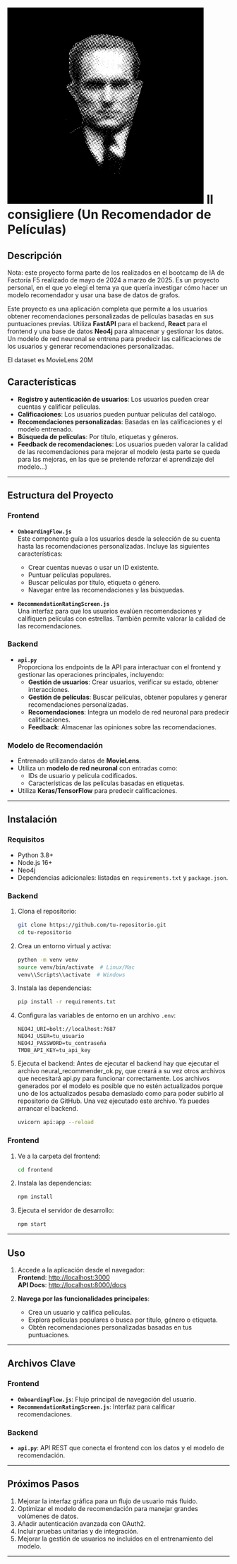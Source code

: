 # ![Il Consigliere Logo](images/logo.png) Il consigliere (Un Recomendador de Películas)

## Descripción
Nota: este proyecto forma parte de los realizados en el bootcamp de IA de Factoría F5 realizado de
mayo de 2024 a marzo de 2025. Es un proyecto personal, en el que yo elegí el tema ya que quería investigar cómo hacer un modelo recomendador y usar una base de datos de grafos.

Este proyecto es una aplicación completa que permite a los usuarios obtener recomendaciones personalizadas de películas basadas en sus puntuaciones previas. Utiliza **FastAPI** para el backend, **React** para el frontend y una base de datos **Neo4j** para almacenar y gestionar los datos. Un modelo de red neuronal se entrena para predecir las calificaciones de los usuarios y generar recomendaciones personalizadas.

El dataset es MovieLens 20M

## Características

- **Registro y autenticación de usuarios**: Los usuarios pueden crear cuentas y calificar películas.
- **Calificaciones**: Los usuarios pueden puntuar películas del catálogo.
- **Recomendaciones personalizadas**: Basadas en las calificaciones y el modelo entrenado.
- **Búsqueda de películas**: Por título, etiquetas y géneros.
- **Feedback de recomendaciones**: Los usuarios pueden valorar la calidad de las recomendaciones para mejorar el modelo (esta parte se queda para las mejoras, en las que se pretende reforzar el aprendizaje del modelo...)

---

## Estructura del Proyecto

### Frontend
- **`OnboardingFlow.js`**  
  Este componente guía a los usuarios desde la selección de su cuenta hasta las recomendaciones personalizadas. Incluye las siguientes características:
  - Crear cuentas nuevas o usar un ID existente.
  - Puntuar películas populares.
  - Buscar películas por título, etiqueta o género.
  - Navegar entre las recomendaciones y las búsquedas.

- **`RecommendationRatingScreen.js`**  
  Una interfaz para que los usuarios evalúen recomendaciones y califiquen películas con estrellas. También permite valorar la calidad de las recomendaciones.

### Backend
- **`api.py`**  
  Proporciona los endpoints de la API para interactuar con el frontend y gestionar las operaciones principales, incluyendo:
  - **Gestión de usuarios**: Crear usuarios, verificar su estado, obtener interacciones.
  - **Gestión de películas**: Buscar películas, obtener populares y generar recomendaciones personalizadas.
  - **Recomendaciones**: Integra un modelo de red neuronal para predecir calificaciones.
  - **Feedback**: Almacenar las opiniones sobre las recomendaciones.

### Modelo de Recomendación
- Entrenado utilizando datos de **MovieLens**.
- Utiliza un **modelo de red neuronal** con entradas como:
  - IDs de usuario y película codificados.
  - Características de las películas basadas en etiquetas.
- Utiliza **Keras/TensorFlow** para predecir calificaciones.

---

## Instalación

### Requisitos
- Python 3.8+
- Node.js 16+
- Neo4j
- Dependencias adicionales: listadas en `requirements.txt` y `package.json`.

### Backend
1. Clona el repositorio:
   ```bash
   git clone https://github.com/tu-repositorio.git
   cd tu-repositorio
   ```
2. Crea un entorno virtual y activa:
   ```bash
   python -m venv venv
   source venv/bin/activate  # Linux/Mac
   venv\\Scripts\\activate  # Windows
   ```
3. Instala las dependencias:
   ```bash
   pip install -r requirements.txt
   ```
4. Configura las variables de entorno en un archivo `.env`:
   ```env
   NEO4J_URI=bolt://localhost:7687
   NEO4J_USER=tu_usuario
   NEO4J_PASSWORD=tu_contraseña
   TMDB_API_KEY=tu_api_key
   ```
5. Ejecuta el backend:
Antes de ejecutar el backend hay que ejecutar el archivo neural_recommender_ok.py, que creará a su vez otros archivos que necesitará api.py para funcionar correctamente. Los archivos generados por el modelo es posible que no estén actualizados porque uno de los actualizados pesaba demasiado como para poder subirlo al repositorio de GitHub. Una vez ejecutado este archivo. Ya puedes arrancar el backend.

   ```bash
   uvicorn api:app --reload
   ```

### Frontend
1. Ve a la carpeta del frontend:
   ```bash
   cd frontend
   ```
2. Instala las dependencias:
   ```bash
   npm install
   ```
3. Ejecuta el servidor de desarrollo:
   ```bash
   npm start
   ```

---

## Uso

1. Accede a la aplicación desde el navegador:  
   **Frontend**: [http://localhost:3000](http://localhost:3000)  
   **API Docs**: [http://localhost:8000/docs](http://localhost:8000/docs)

2. **Navega por las funcionalidades principales**:
   - Crea un usuario y califica películas.
   - Explora películas populares o busca por título, género o etiqueta.
   - Obtén recomendaciones personalizadas basadas en tus puntuaciones.

---

## Archivos Clave

### Frontend
- **`OnboardingFlow.js`**: Flujo principal de navegación del usuario.
- **`RecommendationRatingScreen.js`**: Interfaz para calificar recomendaciones.

### Backend
- **`api.py`**: API REST que conecta el frontend con los datos y el modelo de recomendación.

---

## Próximos Pasos

1. Mejorar la interfaz gráfica para un flujo de usuario más fluido.
2. Optimizar el modelo de recomendación para manejar grandes volúmenes de datos.
3. Añadir autenticación avanzada con OAuth2.
4. Incluir pruebas unitarias y de integración.
5. Mejorar la gestión de usuarios no incluidos en el entrenamiento del modelo.

---

